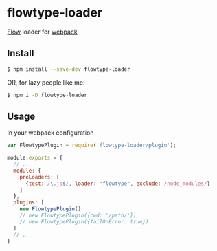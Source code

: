 # flowtype-loader
[Flow](https://flowtype.org/) loader for [webpack](https://webpack.github.io/)

## Install

```sh
$ npm install --save-dev flowtype-loader
```

OR, for lazy people like me:

```sh
$ npm i -D flowtype-loader
```

## Usage

In your webpack configuration

```js
var FlowtypePlugin = require('flowtype-loader/plugin');

module.exports = {
  // ...
  module: {
    preLoaders: [
      {test: /\.js$/, loader: "flowtype", exclude: /node_modules/}
    ]
  },
  plugins: [
    new FlowtypePlugin()
    // new FlowtypePlugin({cwd: '/path/'})
    // new FlowtypePlugin({failOnError: true})
  ]
  // ...
}
```
